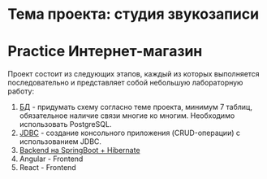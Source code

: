 # Тема проекта: студия звукозаписи

# Practice Интернет-магазин

Проект состоит из следующих этапов, каждый из которых выполняется последовательно и представляет собой небольшую лабораторную работу:

1. [БД](https://github.com/hsomrays/practice/tree/practice-db) - придумать схему согласно теме проекта, минимум 7 таблиц, обязательное наличие связи многие ко многим. Необходимо использовать PostgreSQL.
2. [JDBC](https://github.com/hsomrays/practice/tree/practice-jdbc) - создание консольного приложения (CRUD-операции) с использованием JDBC.
3. [Backend на SpringBoot + Hibernate](https://github.com/hsomrays/practice/tree/practice-spring)
4. Angular - Frontend
5. React - Frontend


